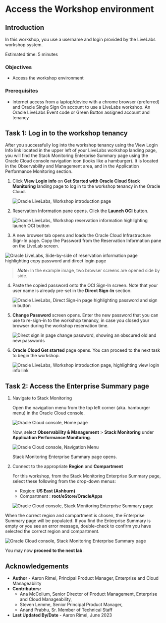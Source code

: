 # Access the Workshop environment

## Introduction

In this workshop, you use a username and login provided by the LiveLabs workshop system. 

Estimated time: 5 minutes

### Objectives

* Access the workshop environment

### Prerequisites

* Internet access from a laptop/device with a chrome browser (preferred) and Oracle Single Sign On account to use a LiveLabs workshop. An Oracle LiveLabs Event code or Green Button assigned account and tenancy

## Task 1: Log in to the workshop tenancy

After you successfully log into the workshop tenancy using the View Login Info link located in the upper left of your LiveLabs workshop landing page, you will find the Stack Monitoring Enterprise Summary page using the Oracle Cloud console navigation icon (looks like a hamburger). It is located in the Observability and Management area, and in the Application Performance Monitoring section.

1. Click **View Login info** on **Get Started with Oracle Cloud Stack Monitoring** landing page to log in to the workshop tenancy in the Oracle Cloud.

   ![Oracle LiveLabs, Workshop introduction page](images/1-0-liveLabs.png " ")

2. Reservation Information pane opens. Click the **Launch OCI** button.

   ![Oracle LiveLabs, Workshop reservation information highlighting launch OCI button](images/1-1-liveLabs.png " ")

3. A new browser tab opens and loads the Oracle Cloud Infrastructure Sign-In page. Copy the Password from the Reservation Information pane on the LiveLab screen.

  ![Oracle LiveLabs, Side-by-side of reservation information page highlighting copy password and direct login page](images/1-2-liveLabs.png " ")
  >***Note:*** In the example image, two browser screens are opened side by side.

4. Paste the copied password onto the OCI Sign-In screen. Note that your user name is already pre-set in the **Direct Sign-In** section.

   ![Oracle LiveLabs, Direct Sign-in page highlighting password and sign in button](images/1-3-liveLabs.png " ")

5. **Change Password** screen opens. Enter the new password that you can use to re-sign-in to the workshop tenancy, in case you closed your browser during the workshop reservation time.

   ![Direct sign in page change password, showing an obscured old and new passwords](images/1-4-liveLabs.png " ")

6. **Oracle Cloud Get started** page opens. You can proceed to the next task to begin the workshop.

   ![Oracle LiveLabs, Workshop introduction page, highlighting view login info link](images/1-5-liveLabs.png " ")

## Task 2: Access the Enterprise Summary page

1. Navigate to Stack Monitoring
   
   Open the navigation menu from the top left corner (aka. hamburger menu) in the Oracle Cloud console.

   ![Oracle Cloud console, Home page](images/2-1-access.png " ")

   Now, select **Observability & Management** > **Stack Monitoring** under **Application Performance Monitoring**.

   ![Oracle Cloud console, Navigation Menu](images/2-2-access.png " ")

   Stack Monitoring Enterprise Summary page opens.

2. Connect to the appropriate **Region** and **Compartment**

   For this workshop, from the Stack Monitoring Enterprise Summary page, select these following from the drop-down menus:
    - Region: **US East (Ashburn)**
    - Compartment : **root/eStore/OracleApps**

   ![Oracle Cloud console, Stack Monitoring Enterprise Summary page](images/2-3-access.png " ")

When the correct region and compartment is chosen, the Enterprise Summary page will be populated. If you find the Enterprise Summary is empty or you see an error message, double-check to confirm you have selected the correct region and compartment.

   ![Oracle Cloud console, Stack Monitoring Enterprise Summary page](images/2-4-access.png " ")

You may now **proceed to the next lab**.

## Acknowledgements

* **Author** - Aaron Rimel, Principal Product Manager, Enterprise and Cloud Manageability
* **Contributors:** 
   * Ana McCollum, Senior Director of Product Management, Enterprise and Cloud Manageability,  
   * Steven Lemme, Senior Principal Product Manager,  
   * Anand Prabhu, Sr. Member of Technical Staff
* **Last Updated By/Date** - Aaron Rimel, June 2023
